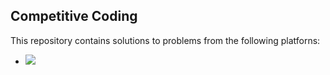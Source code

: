 ## Competitive Coding

This repository contains solutions to problems from the following platforns:
* ![](https://www.codechef.com/)
